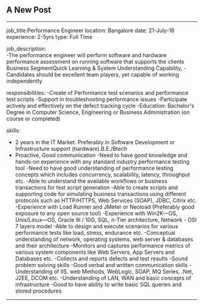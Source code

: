 ## A New Post
---

job_title:Performance Engineer 
location: Bangalore
date: 21-July-16
experience: 2-5yrs
type: Full Time

job_description:  
   -The performance engineer will perform software and hardware performance assessment on running software 
    that supports the clients Business SegmentQuick Learning & System Understanding Capability,
   -Candidates should be excellent team players, yet capable of working independently

responsibilities: 
   -Create of Performance test scenarios and performance test scripts
   -Support in troubleshooting performance issues
   -Participate actively and effectively on the defect tracking cycle
   -Education: Bachelor's Degree in Computer Science, Engineering or Business Administration (on course or completed)

   

skills: 
   - 2 years in the IT Market. Preferably in Software Development or Infrastructure support (hardware).B.E./Btech  
   - Proactive, Good communication
   -Need to have good knowledge and hands-on experience with any standard industry performance testing tool
   -Need to have good understanding of performance testing concepts which includes concurrency, scalability, latency, throughput etc.
   -Able to understand the available workflows or business transactions for test script generation
   -Able to create scripts and supporting code for simulating business transactions using different protocols 
    such as HTTP/HTTPS, Web Services (SOAP), JDBC, Citrix etc.
   -Experience with Load Runner and JMeter or Neoload (Preferably good exposure to any open source tool)
   -Experience with Win2K&#8212;OS, Unix/Linux&#8212;OS, Oracle 9i / 10G, SQL, n-Tier architecture, Network - OSI 7 layers model
   -Able to design and execute scenarios for various performance tests like load, stress, endurance etc.
   -Conceptual understanding of network, operating systems, web server & databases and their architecture
   -Monitors and captures performance metrics of various system components like Web Servers, App Servers and Databases etc.
   -Collects and reports defects and test results
   -Sound problem solving skills
   -Good verbal and written communication skills
   -Understanding of IIS, web Methods, WebLogic, SOAP, MQ Series, .Net, J2EE, DCOM etc.
   -Understanding of LAN, WAN and basic concepts of infrastructure
   -Good to have ability to write basic SQL queries and stored procedures

---
